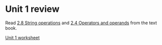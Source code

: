 # Unit 1 review

Read
[2.8  String operations](http://www.greenteapress.com/thinkpython/html/thinkpython003.html#toc19) and
[2.4  Operators and operands](http://www.greenteapress.com/thinkpython/html/thinkpython003.html#toc15)
from the text book.

[Unit 1 worksheet](https://github.com/NYCiSchoolCS/think-python/blob/master/Exercises/Unit1.md#unit-1---in-class-exercises)

